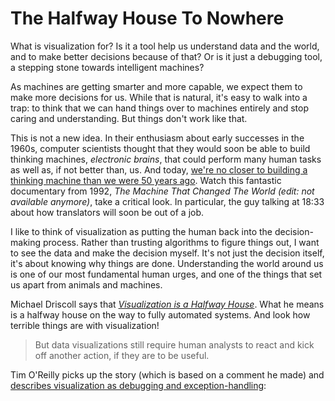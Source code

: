 # The Halfway House To Nowhere

What is visualization for? Is it a tool help us understand data and the world, and to make better decisions because of that? Or is it just a debugging tool, a stepping stone towards intelligent machines?

As machines are getting smarter and more capable, we expect them to make more decisions for us. While that is natural, it's easy to walk into a trap: to think that we can hand things over to machines entirely and stop caring and understanding. But things don't work like that.

This is not a new idea. In their enthusiasm about early successes in the 1960s, computer scientists thought that they would soon be able to build thinking machines, <em>electronic brains</em>, that could perform many human tasks as well as, if not better than, us. And today, <a href="http://blogs.discovermagazine.com/crux/2011/11/16/later-terminator-were-nowhere-near-artificial-brains/">we're no closer to building a thinking machine than we were 50 years ago</a>. Watch this fantastic documentary from 1992, <em>The Machine That Changed The World</em> _(edit: not available anymore)_, take a critical look. In particular, the guy talking at 18:33 about how translators will soon be out of a job.

I like to think of visualization as putting the human back into the decision-making process. Rather than trusting algorithms to figure things out, I want to see the data and make the decision myself. It's not just the decision itself, it's about knowing why things are done. Understanding the world around us is one of our most fundamental human urges, and one of the things that set us apart from animals and machines.

Michael Driscoll says that <em><a href="http://medriscoll.com/post/39791380287/visualization-halfway">Visualization is a Halfway House</a></em>. What he means is a halfway house on the way to fully automated systems. And look how terrible things are with visualization!

>	But data visualizations still require human analysts to react and kick off another action, if they are to be useful.

Tim O'Reilly picks up the story (which is based on a comment he made) and <a href="https://plus.google.com/+TimOReilly/posts/9SjTD1rCuVy">describes visualization as debugging and exception-handling</a>:

